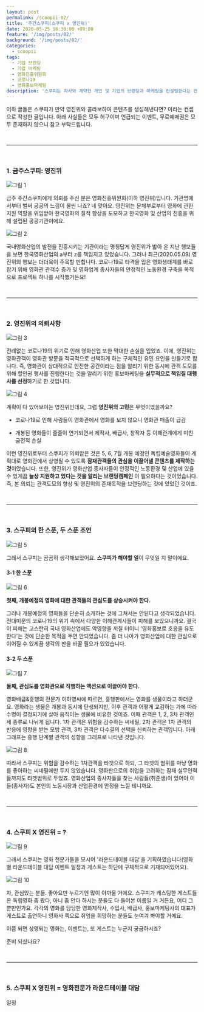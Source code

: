 ```yaml
---
layout: post
permalink: /scoopii-02/
title: '주간스쿠피(스쿠피 x 영진위)'
date: 2020-05-25 16:30:00 +09:00
feature: '/img/posts/02/'
background: '/img/posts/02/'
categories:
  - scoopii
tags:
  - 기업 브랜딩
  - 기업 마케팅
  - 영화진흥위원회
  - 코로나19
  - 영화홍보마케팅
description: '스쿠피는 자사와 계약한 개인 및 기업의 브랜딩과 마케팅을 컨설팅한다는 컨셉하에 만들어진 블로그입니다. 그 중, 주간스쿠피의 ""글은 의뢰 받은 브랜드의 콘텐츠를 기획하고 공유하는 컨셉으로 매주 목요일마다 포스팅됩니다.'
---
```


이하 글들은 스쿠피가 만약 영진위와 콜라보하여 콘텐츠를 생성해낸다면? 이라는 컨셉으로 작성한 글입니다. 아래 사실들은 모두 허구이며 언급되는 이벤트, 무료예매권은 모두 존재하지 않으니 참고 부탁드립니다. 

<br>

***

<br>

### 1. 금주스쿠피: 영진위



![그림 1](/img/posts/02/img1.jpeg)

금주 주간스쿠피에게 의뢰를 주신 분은 영화진흥위원회(이하 영진위)입니다. 기관명에서부터 벌써 공공의 느낌이 물씬 나죠? 네 맞아요. 영진위는 문체부로부터 영화에 관한 지원 역할을 위임받아 한국영화의 질적 향상을 도모하고 한국영화 및 산업의 진흥을 위해 설립된 공공기관이에요. 





![그림 2](/img/posts/02/img2.jpeg)

국내영화산업의 발전을 진흥시키는 기관이라는 명칭답게 영진위가 밟아 온 지난 행보들을 보면 한국영화산업의 a부터 z를 책임지고 있었습니다. 그러나 최근(2020.05.09) 영진위의 행보는 더더욱이 주목할 만합니다. 코로나19로 타격을 입은 영화생태계를 바로잡기 위해 영화관 관객수 증가 및 영화업계 종사자들의 안정적인 노동환경 구축을 목적으로 프로젝트 하나를 시작했거든요! 

<br>

***

<br>



### 2. 영진위의 의뢰사항



![그림 3](/img/posts/02/img3.jpeg)

전례없는 코로나19의 위기로 인해 영화산업 또한 막대한 손실을 입었죠. 이에, 영진위는 영화관객이 영화관 방문을 적극적으로 선택하게 하는 구체적인 유인 요인을 만들기로 합니다. 즉, 영화관이 상대적으로 안전한 공간이라는 점을 알리기 위한 동시에 관객 도모를 위해 할인권 행사를 진행한다는 것을 알리기 위한 홍보마케팅을 **실무적으로 책임질 대행사를 선정**하기로 한 것입니다. 



![그림 4](/img/posts/02/img4.jpeg)

계획이 다 있어보이는 영진위인데요, 그럼 **영진위의 고민**은 무엇이었을까요?

- 코로나19로 인해 사람들이 영화관에서 영화를 보지 않으니 영화관 매출이 급감

- 개봉된 영화들이 줄줄이 연기되면서 제작사, 배급사, 창작자 등 이해관계에게 미친 금전적 손실 

  

이런 영진위로부터 스쿠피가 의뢰받은 것은 5, 6, 7월 개봉 예정인 독립예술영화들이 계획대로 영화관에서 상영될 수 있도록 **잠재관객들의 관심을 이끌어낼 콘텐츠를 제작하는 것**이었습니다. 또한, 영진위가 영화산업 종사자들이 안정적인 노동환경 및 산업에 있을 수 있게끔 **늘상 지원하고 있다는 것을 알리는 브랜딩캠페인** 이 필요하다는 것이었습니다. 즉, 본 의뢰는 관객도모의 향상  및 영진위의 존재목적을 브랜딩하는 것에 있었던 것이죠.

 

<br>

***

<br>



### 3. 스쿠피의 한 스푼, 두 스푼 조언



![그림 5](/img/posts/02/img5.jpeg)

그래서 스쿠피는 곰곰히 생각해보았어요. **스쿠피가 해야할 일**이 무엇일 지 말이에요.





#### 3-1 한 스푼

![그림 6](/img/posts/02/img6.jpeg)

**첫째, 개봉예정의 영화에 대한 관객들의 관심도를 상승시켜야 한다.**

그러나 개봉예정의 영화들을 단순히 소개하는 것에 그쳐서는 안된다고 생각되었습니다. 전대미문의 코로나19의 위기 속에서 다양한 이해관계사들이 피해를 보았으니까요. 결국 이 피해는 고스란히 국내 영화산업에도 악영향을 끼칠 터이니 '영화홍보로 호응을 유도한다'는 것에 단순한 목적을 두면 안되었습니다. 좀 더 나아가 영화산업에 대한 관심으로 이어질 수 있게끔 생각의 판을 바꿀 필요가 있었습니다. 



#### 3-2 두 스푼

![그림 7](/img/posts/02/img7.jpeg)

**둘째, 관심도를 영화관으로 직행하는 액션으로 이끌어야 한다.**

영화배급&흥행의 전문가 이하영씨에 따르면, 흥행판에서는 영화를 생물이라고 하더군요. 영화라는 생물은 개봉과 동시에 탄생되지만, 이후 관객과 어떻게 교감하는 가에 따라 수명이 결정되기에 살아 움직이는 생물에 비유한 것이죠. 이때 관객은 1, 2, 3차 관객인 세 종류로 나뉘게 됩니다. 1차 관객은 위험을 감수하는 씨네필, 2차 관객은 1차 관객의 반응에 영향을 받는 모방 관객, 3차 관객은 다수결의 선택을 신뢰하는 관객입니다. 아래 그래프는 흥행 단계별 관객의 성향을 그래프로 나타낸 것입니다.



![그림 8](/img/posts/02/img8.jpeg)

따라서 스쿠피는 위험을 감수하는 1차관객을 타겟으로 하되, 그 타겟의 범위를 마냥 영화를 좋아하는 씨네필에만 두지 않았습니다. 영화판으로의 취업을 고려하는 잠재 실무인력들까지도 타겟범위로 두었죠. 영화산업의 종사자들을 찾는 사람들(취준생)이 있어야 이들(종사자)도 본인의 노동시장과 산업환경에 안정을 느낄 테니까요. 

<br>

---

<br>

### 4. 스쿠피 X 영진위 = ?



![그림 9](/img/posts/02/img2.9jpeg)

 그래서 스쿠피는 영화 전문가들을 모시어 '라운드테이블 대담'을 기획하였습니다(영화별 라운드테이블 대담 이벤트 일정과 게스트는 하단에 구체적으로 기재되어있어요).



![그림 10](/img/posts/02/img2.10jpeg)

자, 관심있는 분들. 좋아요만 누르기엔 많이 아까울 거에요. 스쿠피가 캐스팅한 게스트들은 독립영화 좀 봤다, 아니 좀 안다 하시는 분들도 다 들어본 이름일 거 거든요. 어디 그 뿐만인가요. 각각의 영화를 담당한 영화제작사, 수입사, 배급사, 홍보마케팅사의 대표가 게스트로 출연하니 영화사 쪽으로 취업을 희망하는 분들도 눈여겨 봐야할 거에요. 



이쯤 되면 상영되는 영화는, 이벤트는, 또 게스트는 누군지 궁금하시죠?



준비 되셨나요? 

<br>

---

<br>



###  5. 스쿠피 X 영진위 = 영화전문가 라운드테이블 대담

일정